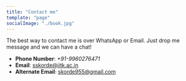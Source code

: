 ```yaml
---
title: "Contact me"
template: "page"
socialImage: "./book.jpg"
---
```


The best way to contact me is over WhatsApp or Email. Just drop me message and we can have a chat!

- **Phone Number**: *+91-9960276471*
- **Email**: sskorde@iitk.ac.in
- **Alternate Email**: skorde955@gmail.com
